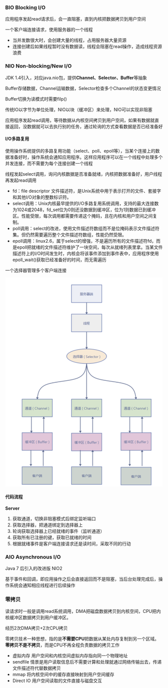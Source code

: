 ### BIO Blocking I/O

应用程序发起read请求后，会一直阻塞，直到内核把数据拷贝到用户空间

一个客户端连接请求，使用服务器的一个线程

* 当并发数很大时，会创建大量的线程，占用服务器大量资源
* 连接创建后如果线程暂时没有数据读，线程会阻塞在read操作，造成线程资源浪费

### NIO Non-blocking/New I/O

JDK 1.4引入，对应java.nio包，提供**Channel、Selector、Buffer**等抽象

Buffer存储数据，Channel运输数据，Selector检查多个Channel的状态变更情况

Buffer切换为读模式时需要filp()

传统IO以字节为单位处理，NIO以块（缓冲区）来处理，NIO可以实现非阻塞

应用程序发起read调用，等待数据从内核空间拷贝到用户空间，如果有数据就直接返回，没数据就可以去执行别的任务，通过轮询的方式查看数据是否已经准备好

#### **I/O多路复用**

使用操作系统提供的多路复用功能（select、poll、epoll等），当某个连接上的数据准备好时，操作系统会通知应用程序。这样应用程序可以在一个线程中处理多个并发连接，而不需要为每个连接创建一个线程

线程发起select调用，询问内核数据是否准备就绪，内核把数据准备好，用户线程再发起read调用

* fd：file descriptor 文件描述符，是Unix系统中用于表示打开的文件、套接字和其他I/O对象的整数标识符。
* select调用：Unix内核最早提供的I/O多路复用系统调用，支持的最大连接数为1024或2048，fd_set位为0则还没数据到缓冲区，位为1则数据已到缓冲区。性能受限，每次调用都需要传递这个掩码，且在内核和用户空间之间复制。
* poll调用：select的改进，使用文件描述符数组而不是位掩码表示文件描述符集。但仍然需要遍历整个文件描述符数组，性能仍然受限。
* epoll调用：linux2.6，属于select的增强，不是遍历所有的文件描述符fd，而是epoll把就绪的文件描述符维护了一块空间，每次从就绪列表里拿。当某文件描述符上的I/O时间发生时，内核会将该事件添加到事件表中，应用程序使用epoll_wait()获取已经准备好的时间，而无需遍历

一个选择器管理多个客户端连接

![1679379408281](image/BIO&NIO/1679379408281.png)

#### 代码流程

**Server**

1. 获取通道，切换非阻塞模式后绑定监听端口
2. 获取选择器，把通道绑定到选择器上
3. 轮询获取选择器上已经就绪的事件（监听通道）
4. 获取所有已注册的键，获取已就绪的时间
5. 根据就绪事件是客户端连接请求还是读时间，采取不同的行动

### AIO Asynchronous I/O

Java 7 后引入的改进版 NIO2

基于事件和回调，即应用操作之后会直接返回而不是阻塞，当后台处理完成后，操作系统会通知相应线程进行后续操作

### **零拷贝**

读请求时一般是调用read系统调用，DMA把磁盘数据拷贝到内核空间，CPU把内核缓冲区数据拷贝到用户缓冲区。

经历2次DMA拷贝+2次CPU拷贝

零拷贝技术一种思想，指的是**不需要CPU**把数据从某处内存复制到另一个区域。**零拷贝不是不拷贝**，而是CPU不再全程负责数据的拷贝工作

* 虚拟内存
  用户空间和内核空间虚拟内存指向同一个物理地址
* sendfile
  情景是用户读取信息后不需要计算和处理就通过网络传输出去，传递文件描述符代替数据拷贝
* mmap
  将内核空间中的缓存直接映射到用户空间缓存
* Direct IO
  用户空间读取的文件直接与磁盘交互
